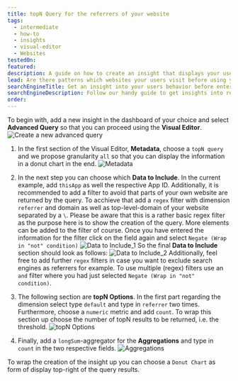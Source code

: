 ```yaml
---
title: topN Query for the referrers of your website
tags:
  - intermediate
  - how-to
  - insights
  - visual-editor
  - Websites
testedOn:
featured:
description: A guide on how to create an insight that displays your users´ referrers before accessing your website.
lead: Are there patterns which websites your users visit before using your homepage? Here is our guide for getting a handy insight into just that.
searchEngineTitle: Get an insight into your users behavior before entering your homepage.
searchEngineDescription: Follow our handy guide to get insights into referrers of your website and improve your understandings of your users.
order:
---
```


To begin with, add a new insight in the dashboard of your choice and select **Advanced Query** so that you can proceed using the **Visual Editor**.
    ![Create a new advanced query](/docs/images/Referrers_1.png)

 1. In the first section of the Visual Editor, **Metadata**, choose a `topN query` and we propose granularity `all` so that you can display the information in a donut chart in the end.
    ![Metadata](/docs/images/Referrers_2.png)

 2. In the next step you can choose which **Data to Include**. In the current example, add `thisApp` as well the respective App ID.
    Additionally, it is recommended to add a filter to avoid that parts of your own website are returned by the query. To acchieve that add a `regex` filter with dimension `referrer` and domain as well as top-level-domain of your website separated by a `\`. Please be aware that this is a rather basic regex filter as the purpose here is to show the creation of the query. More elements can be added to the filter of course.
    Once you have entered the information for the filter click on the field again and select `Negate (Wrap in "not" condition)`
    ![Data to Include_1](/docs/images/Referrers_3a.png)
    So the final **Data to Include** section should look as follows:
    ![Data to Include_2](/docs/images/Referrers_3b.png)
    Additionally, feel free to add further `regex` filters in case you want to exclude search engines as referrers for example. To use multiple (regex) filters use an `and` filter where you had just selected `Negate (Wrap in "not" condition)`.
 
 3. The following section are **topN Options**. In the first part regarding the dimension select type `default` and type in `referrer` two times.
    Furthermore, choose a `numeric` metric and add `count`.
    To wrap this section up choose the number of topN results to be returned, i.e. the threshold.
    ![topN Options](/docs/images/Referrers_4.png)
    
 4. Finally, add a `longSum`-aggregator for the **Aggregations** and type in `count` in the two respective fields.
    ![Aggregations](/docs/images/Referrers_5.png)

To wrap the creation of the insight up you can choose a `Donut Chart` as form of display top-right of the query results.
